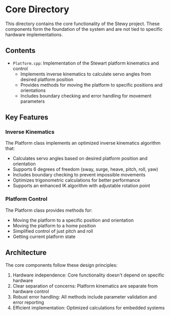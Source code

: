 # Core Directory

This directory contains the core functionality of the Stewy project. These components form the foundation of the system and are not tied to specific hardware implementations.

## Contents

- `Platform.cpp`: Implementation of the Stewart platform kinematics and control
  - Implements inverse kinematics to calculate servo angles from desired platform position
  - Provides methods for moving the platform to specific positions and orientations
  - Includes boundary checking and error handling for movement parameters

## Key Features

### Inverse Kinematics

The Platform class implements an optimized inverse kinematics algorithm that:
- Calculates servo angles based on desired platform position and orientation
- Supports 6 degrees of freedom (sway, surge, heave, pitch, roll, yaw)
- Includes boundary checking to prevent impossible movements
- Optimizes trigonometric calculations for better performance
- Supports an enhanced IK algorithm with adjustable rotation point

### Platform Control

The Platform class provides methods for:
- Moving the platform to a specific position and orientation
- Moving the platform to a home position
- Simplified control of just pitch and roll
- Getting current platform state

## Architecture

The core components follow these design principles:

1. Hardware independence: Core functionality doesn't depend on specific hardware
2. Clear separation of concerns: Platform kinematics are separate from hardware control
3. Robust error handling: All methods include parameter validation and error reporting
4. Efficient implementation: Optimized calculations for embedded systems
